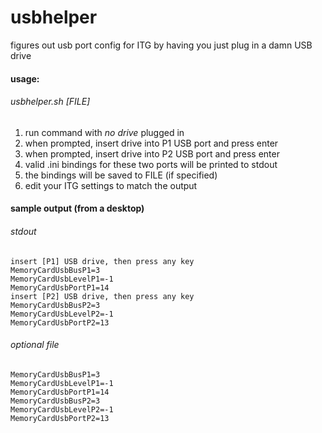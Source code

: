 # usbhelper
figures out usb port config for ITG by having you just plug in a damn USB drive

#### usage:
###### usbhelper.sh \[FILE]
 1. run command with *no drive* plugged in
 2. when prompted, insert drive into P1 USB port and press enter
 3. when prompted, insert drive into P2 USB port and press enter
 4. valid .ini bindings for these two ports will be printed to stdout
 5. the bindings will be saved to FILE (if specified)
 6. edit your ITG settings to match the output

#### sample output (from a desktop)
###### stdout
```
insert [P1] USB drive, then press any key
MemoryCardUsbBusP1=3
MemoryCardUsbLevelP1=-1
MemoryCardUsbPortP1=14
insert [P2] USB drive, then press any key
MemoryCardUsbBusP2=3
MemoryCardUsbLevelP2=-1
MemoryCardUsbPortP2=13
```
###### optional file
```
MemoryCardUsbBusP1=3
MemoryCardUsbLevelP1=-1
MemoryCardUsbPortP1=14
MemoryCardUsbBusP2=3
MemoryCardUsbLevelP2=-1
MemoryCardUsbPortP2=13
```
